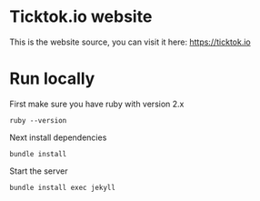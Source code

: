 # Ticktok.io website

This is the website source, you can visit it here: https://ticktok.io

# Run locally 
First make sure you have ruby with version 2.x
```
ruby --version
```
Next install dependencies 
```
bundle install 
```
Start the server 
```
bundle install exec jekyll
```


